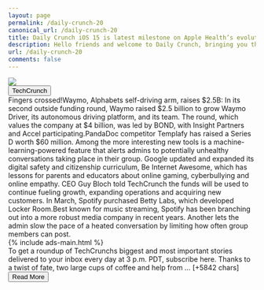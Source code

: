 ```yaml
---
layout: page
permalink: /daily-crunch-20
canonical_url: /daily-crunch-20
title: Daily Crunch iOS 15 is latest milestone on Apple Health’s evolutionary path
description: Hello friends and welcome to Daily Crunch, bringing you the most important startup, tech and venture capital news in a single package.
url: /daily-crunch-20
comments: false
---
```


<div class="row">
<div class="col-12">
<img src="https://techcrunch.com/wp-content/uploads/2021/06/wwdc-2021-health-update.jpg?w=711">
</div>
</div>
<div class="row">
<div class="col-12 mt-2">
<button type="button" class="btn btn-outline-info">TechCrunch</button>
</div>
</div>
<div class="row">
<div class="col-12">
<div>Fingers crossed!Waymo, Alphabets self-driving arm, raises $2.5B: In its second outside funding round, Waymo raised $2.5 billion to grow Waymo Driver, its autonomous driving platform, and its team. The round, which values the company at $4 billion, was led by BOND, with Insight Partners and Accel participating.PandaDoc competitor Templafy has raised a Series D worth $60 million. Among the more interesting new tools is a machine-learning-powered feature that alerts admins to potentially unhealthy conversations taking place in their group. Google updated and expanded its digital safety and citizenship curriculum, Be Internet Awesome, which has lessons for parents and educators about online gaming, cyberbullying and online empathy. CEO Guy Bloch told TechCrunch the funds will be used to continue fueling growth, expanding operations and acquiring new customers. In March, Spotify purchased Betty Labs, which developed Locker Room.Best known for music streaming, Spotify has been branching out into a more robust media company in recent years. Another lets the admin slow the pace of a heated conversation by limiting how often group members can post.</div>
</div>
</div>
<div class="row">
<div class="col-12">


<div class="row">
  {% include ads-main.html %}
</div>

<div>To get a roundup of TechCrunchs biggest and most important stories delivered to your inbox every day at 3 p.m. PDT, subscribe here.
Thanks to a twist of fate, two large cups of coffee and help from … [+5842 chars]</div>
</div>
</div>
<div class="row">
<div class="col-12 text-center">
<a href="http://techcrunch.com/2021/06/16/daily-crunch-20/">
<button type="button" class="btn btn-info">Read More</button>
</a>
</div>
</div>
